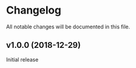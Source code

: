 # Changelog

All notable changes will be documented in this file.

## v1.0.0 (2018-12-29)

Initial release

